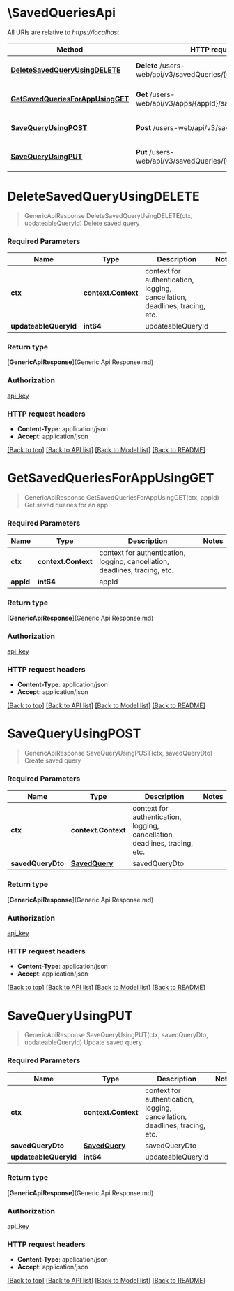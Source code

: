 # \SavedQueriesApi

All URIs are relative to *https://localhost*

| Method                                                                                | HTTP request                                                  | Description                  |
| ------------------------------------------------------------------------------------- | ------------------------------------------------------------- | ---------------------------- |
| [**DeleteSavedQueryUsingDELETE**](SavedQueriesApi.md#DeleteSavedQueryUsingDELETE)     | **Delete** /users-web/api/v3/savedQueries/{updateableQueryId} | Delete saved query           |
| [**GetSavedQueriesForAppUsingGET**](SavedQueriesApi.md#GetSavedQueriesForAppUsingGET) | **Get** /users-web/api/v3/apps/{appId}/savedQueries           | Get saved queries for an app |
| [**SaveQueryUsingPOST**](SavedQueriesApi.md#SaveQueryUsingPOST)                       | **Post** /users-web/api/v3/savedQueries                       | Create saved query           |
| [**SaveQueryUsingPUT**](SavedQueriesApi.md#SaveQueryUsingPUT)                         | **Put** /users-web/api/v3/savedQueries/{updateableQueryId}    | Update saved query           |


# **DeleteSavedQueryUsingDELETE**
> GenericApiResponse DeleteSavedQueryUsingDELETE(ctx, updateableQueryId)
Delete saved query

### Required Parameters

| Name                  | Type                | Description                                                                 | Notes |
| --------------------- | ------------------- | --------------------------------------------------------------------------- | ----- |
| **ctx**               | **context.Context** | context for authentication, logging, cancellation, deadlines, tracing, etc. |
| **updateableQueryId** | **int64**           | updateableQueryId                                                           |

### Return type

[**GenericApiResponse**](Generic Api Response.md)

### Authorization

[api_key](../README.md#api_key)

### HTTP request headers

 - **Content-Type**: application/json
 - **Accept**: application/json

[[Back to top]](#) [[Back to API list]](../README.md#documentation-for-api-endpoints) [[Back to Model list]](../README.md#documentation-for-models) [[Back to README]](../README.md)

# **GetSavedQueriesForAppUsingGET**
> GenericApiResponse GetSavedQueriesForAppUsingGET(ctx, appId)
Get saved queries for an app

### Required Parameters

| Name      | Type                | Description                                                                 | Notes |
| --------- | ------------------- | --------------------------------------------------------------------------- | ----- |
| **ctx**   | **context.Context** | context for authentication, logging, cancellation, deadlines, tracing, etc. |
| **appId** | **int64**           | appId                                                                       |

### Return type

[**GenericApiResponse**](Generic Api Response.md)

### Authorization

[api_key](../README.md#api_key)

### HTTP request headers

 - **Content-Type**: application/json
 - **Accept**: application/json

[[Back to top]](#) [[Back to API list]](../README.md#documentation-for-api-endpoints) [[Back to Model list]](../README.md#documentation-for-models) [[Back to README]](../README.md)

# **SaveQueryUsingPOST**
> GenericApiResponse SaveQueryUsingPOST(ctx, savedQueryDto)
Create saved query

### Required Parameters

| Name              | Type                            | Description                                                                 | Notes |
| ----------------- | ------------------------------- | --------------------------------------------------------------------------- | ----- |
| **ctx**           | **context.Context**             | context for authentication, logging, cancellation, deadlines, tracing, etc. |
| **savedQueryDto** | [**SavedQuery**](SavedQuery.md) | savedQueryDto                                                               |

### Return type

[**GenericApiResponse**](Generic Api Response.md)

### Authorization

[api_key](../README.md#api_key)

### HTTP request headers

 - **Content-Type**: application/json
 - **Accept**: application/json

[[Back to top]](#) [[Back to API list]](../README.md#documentation-for-api-endpoints) [[Back to Model list]](../README.md#documentation-for-models) [[Back to README]](../README.md)

# **SaveQueryUsingPUT**
> GenericApiResponse SaveQueryUsingPUT(ctx, savedQueryDto, updateableQueryId)
Update saved query

### Required Parameters

| Name                  | Type                            | Description                                                                 | Notes |
| --------------------- | ------------------------------- | --------------------------------------------------------------------------- | ----- |
| **ctx**               | **context.Context**             | context for authentication, logging, cancellation, deadlines, tracing, etc. |
| **savedQueryDto**     | [**SavedQuery**](SavedQuery.md) | savedQueryDto                                                               |
| **updateableQueryId** | **int64**                       | updateableQueryId                                                           |

### Return type

[**GenericApiResponse**](Generic Api Response.md)

### Authorization

[api_key](../README.md#api_key)

### HTTP request headers

 - **Content-Type**: application/json
 - **Accept**: application/json

[[Back to top]](#) [[Back to API list]](../README.md#documentation-for-api-endpoints) [[Back to Model list]](../README.md#documentation-for-models) [[Back to README]](../README.md)
